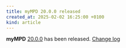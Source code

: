 ```yaml
---
title: myMPD 20.0.0 released
created_at: 2025-02-02 16:25:00 +0100
kind: article
---
```


**myMPD** [20.0.0](https://github.com/jcorporation/myMPD/releases/tag/v20.0.0) has been released.
[Change log](https://raw.githubusercontent.com/jcorporation/myMPD/v20.0.0/CHANGELOG.md)
